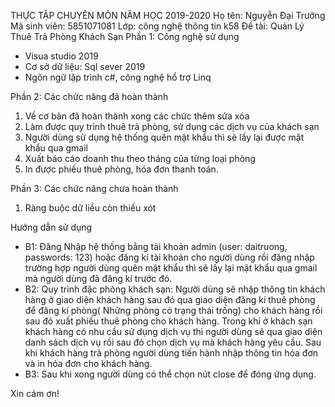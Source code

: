  THỰC TẬP CHUYÊN MÔN NĂM HỌC 2019-2020
Họ tên: Nguyễn Đại Trưởng
Mã sinh viên: 5851071081
Lớp: công nghệ thông tin k58
Đề tài: Quản Lý Thuê Trả Phòng Khách Sạn
 Phần 1: Công nghệ sử dụng
-  Visua studio 2019 
-  Cơ sở dữ liệu: Sql sever 2019
- Ngôn ngữ lập trình c#, công nghệ hổ trợ Linq

 Phần 2: Các chức năng đã hoàn thành
1. Về cơ bản đã hoàn thành xong các chức thêm sửa xóa
2. Làm được quy trình thuê trả phòng, sử dụng các dịch vụ của khách sạn
3. Người dùng sử dụng hệ thống quên mật khẩu thì sẽ lấy lại được mật khẩu qua gmail
4. Xuất báo cáo doanh thu theo tháng của từng loại phòng
5. In được phiếu thuê phòng, hóa đơn thanh toán.

 Phần 3: Các chức năng chưa hoàn thành
1. Ràng buộc dữ liều còn thiếu xót

 Hướng dẫn sử dụng
- B1: Đăng Nhập hệ thống bằng tài khoản admin (user: daitruong, passwords: 123) hoặc đăng kí tài khoản cho người dùng rồi đăng nhập
  trường hợp người dùng quên mật khẩu thì sẽ lấy lại mật khẩu qua gmail mà người dùng đã đăng kí trước đó.
- B2: Quy trình đặc phòng khách sạn: Người dùng sẽ nhập thông tin khách hàng ở giao diện khách hàng sau đó qua giao diện
  đăng kí thuê phòng để đăng kí phòng( Những phòng có trạng thái trống) cho khách hàng rồi sau đó xuất phiếu thuê phòng cho khách hàng.
  Trong khi ở khách sạn khách hàng có nhu cầu sử dụng dịch vụ thì người dùng sẽ qua giao diện danh sách dịch vụ rồi sau đó chọn dịch vụ mà khách
  hàng yêu cầu. Sau khi khách hàng trả phòng người dùng tiến hành nhập thông tin hóa đơn và in hóa đơn cho khách hàng.
- B3: Sau khi xong người dùng có thể chọn nút close để đóng ứng dụng.

Xin cám ơn!
